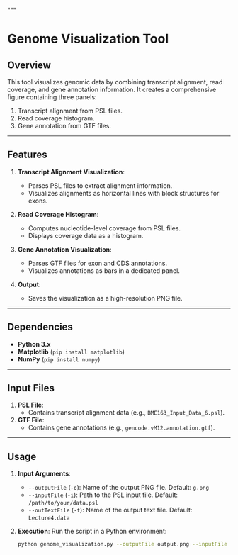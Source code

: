 """
# **Genome Visualization Tool**

## **Overview**
This tool visualizes genomic data by combining transcript alignment, read coverage, and gene annotation information. It creates a comprehensive figure containing three panels: 
1. Transcript alignment from PSL files.
2. Read coverage histogram.
3. Gene annotation from GTF files.

---

## **Features**
1. **Transcript Alignment Visualization**:
   - Parses PSL files to extract alignment information.
   - Visualizes alignments as horizontal lines with block structures for exons.

2. **Read Coverage Histogram**:
   - Computes nucleotide-level coverage from PSL files.
   - Displays coverage data as a histogram.

3. **Gene Annotation Visualization**:
   - Parses GTF files for exon and CDS annotations.
   - Visualizes annotations as bars in a dedicated panel.

4. **Output**:
   - Saves the visualization as a high-resolution PNG file.

---

## **Dependencies**
- **Python 3.x**
- **Matplotlib** (`pip install matplotlib`)
- **NumPy** (`pip install numpy`)

---

## **Input Files**
1. **PSL File**:
   - Contains transcript alignment data (e.g., `BME163_Input_Data_6.psl`).
2. **GTF File**:
   - Contains gene annotations (e.g., `gencode.vM12.annotation.gtf`).

---

## **Usage**
1. **Input Arguments**:
   - `--outputFile` (`-o`): Name of the output PNG file. Default: `g.png`
   - `--inputFile` (`-i`): Path to the PSL input file. Default: `/path/to/your/data.psl`
   - `--outTextFile` (`-t`): Name of the output text file. Default: `Lecture4.data`

2. **Execution**:
   Run the script in a Python environment:
   ```bash
   python genome_visualization.py --outputFile output.png --inputFile input.psl --outTextFile output.txt
